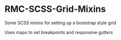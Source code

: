 # RMC-SCSS-Grid-Mixins
Some SCSS mixins for setting up a bootstrap style grid

Uses maps to set breakpoints and responsive gutters
